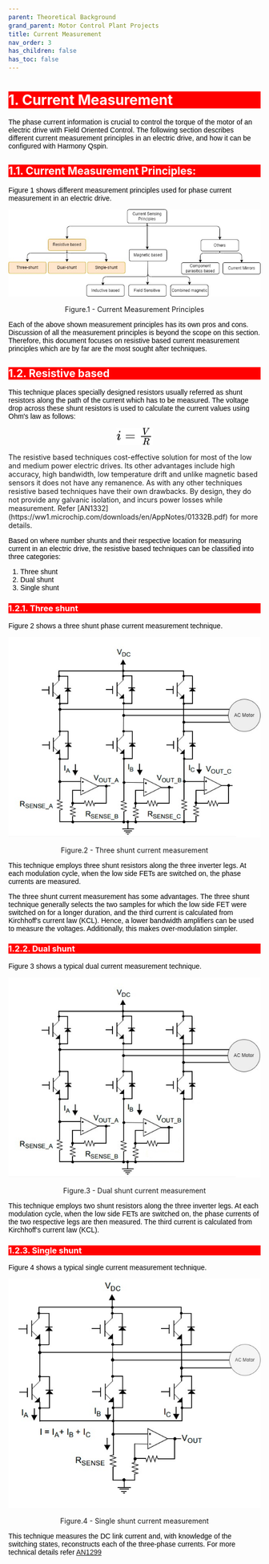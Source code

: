 ```yaml
---
parent: Theoretical Background
grand_parent: Motor Control Plant Projects
title: Current Measurement
nav_order: 3
has_children: false
has_toc: false
--- 
```


<style>
 body {
        counter-reset: h1;
        padding: 20px;
    }

   h1 {
        background-color: red;
        color: white;
        counter-reset: h2
    }

    h2 {
        background-color: red;
        color: white;
        counter-reset: h3
    }

    h3 {
        background-color: red;
        color: white;
        counter-reset: h4
    }

    h1:before {
        background-color: red;
        color: white;
        counter-increment: h1;
        content: counter(h1) ". "
    }

    h2:before {
        background-color: red;
        color: white;
        counter-increment: h2;
        content: counter(h1) "." counter(h2) ". "
    }

    h3:before {
        background-color: red;
        color: white;
        counter-increment: h3;
        content: counter(h1) "." counter(h2) "." counter(h3) ". "
    }

    h4:before {
        background-color: red;
        color: white;
        counter-increment: h4;
        content: counter(h1) "." counter(h2) "." counter(h3) "." counter(h4) ". "
    }
    p{
        color: black;
        font-family: "Arial", Helvetica, sans-serif;
    }

    article {
        max-width: 50em;
        background: white;
        padding: 2em;
        margin: 1em auto;
    }

    .table-of-contents {
        float: right;
        width: 40%;
        background: #eee;
        font-size: 0.8em;
        padding: 1em 2em;
        margin: 0 0 0.5em 0.5em;
    }
    .table-of-contents ul {
        padding: 0;
    }
    .table-of-contents li {
        margin: 0 0 0.25em 0;
    }
    .table-of-contents a {
        text-decoration: none;
    }
    .table-of-contents a:hover,
    .table-of-contents a:active {
        text-decoration: underline;
    }

    h3:target {
        animation: highlight 1s ease;
    }

    @keyframes highlight {
    from { background: yellow; }
    to { background: white; }
    }

    li{
        color: black;
        font-family: "Arial", Helvetica, sans-serif;
    }

    table{
        color: black;
        font-family: "Arial", Helvetica, sans-serif;
    }

    }
}
</style>


# Current Measurement
The phase current information is crucial to control the torque of the motor of an electric drive with Field Oriented Control. The following section describes different current measurement principles in an electric drive, and how it can be configured with Harmony Qspin.

## Current Measurement Principles:
Figure 1 shows different measurement principles used for phase current measurement in an electric drive.

<p align="center">
  <img src="images/current_measurement.jpg"/>
  <figcaption align= "center">Figure.1 - Current Measurement Principles </figcaption>
</p>

Each of the above shown measurement principles has its own pros and cons. Discussion of all the measurement principles is beyond the scope on this section. Therefore, this document focuses on resistive based current measurement principles which are by far are the most sought after techniques.

## Resistive based
This technique places specially designed resistors usually referred as shunt resistors along the path of the current which has to be measured. The voltage drop across these shunt resistors is used to calculate the current values using Ohm's law as follows:

<!-- $
 i = \frac{V}{R}
$ --> 
<p align="center">
<img style="transform: translateY(0.1em); background: white;" src="svg\Sy2CyWsPrS.svg">
</p>
The resistive based techniques cost-effective solution for most of the low and medium power electric drives. Its other advantages include high accuracy, high bandwidth, low temperature drift and unlike magnetic based sensors it does not have any remanence.  As with any other techniques resistive based techniques have their own drawbacks. By design, they do not provide any galvanic isolation, and incurs power losses while measurement. Refer [AN1332](https://ww1.microchip.com/downloads/en/AppNotes/01332B.pdf) for more details.

Based on where number shunts and their respective location for measuring current in an electric drive, the resistive based techniques can be classified into three categories:
1. Three shunt
2. Dual shunt
3. Single shunt 


### Three shunt
Figure 2 shows a three shunt phase current measurement technique.

<p align="center">
  <img src="images/triple_shunt_current_measurement.jpg"/>
  <figcaption align= "center">Figure.2 - Three shunt current measurement </figcaption>
</p>


This technique employs three shunt resistors along the three inverter legs. At each modulation cycle, when the low side FETs are switched on, the phase currents are measured.

The three shunt current measurement has some advantages. The three shunt technique generally selects the two samples for which the low side FET were switched on for a longer duration, and the third current is calculated from Kirchhoff's current law (KCL). Hence, a lower bandwidth amplifiers can be used to measure the voltages. Additionally, this makes over-modulation simpler.

### Dual shunt

Figure 3 shows a typical dual current measurement technique.

<p align="center">
  <img src="images/dual_shunt_current_measurement.jpg "Dual shunt current measurement")
.jpg" />
  <figcaption align= "center">Figure.3 - Dual shunt current measurement </figcaption>
</p>

This technique employs two shunt resistors along the three inverter legs. At each modulation cycle, when the low side FETs are switched on, the phase currents of the two respective legs are then measured. The third current is calculated from Kirchhoff's current law (KCL).

### Single shunt

Figure 4 shows a typical single current measurement technique.

<p align="center">
  <img src="images/single_shunt_current_measurement.jpg"/>
  <figcaption align= "center">Figure.4 - Single shunt current measurement </figcaption>
</p>

This technique measures the DC link current and, with knowledge of the
switching states, reconstructs each of the three-phase currents. For more technical details refer [AN1299](https://ww1.microchip.com/downloads/en/Appnotes/01299A.pdf)

